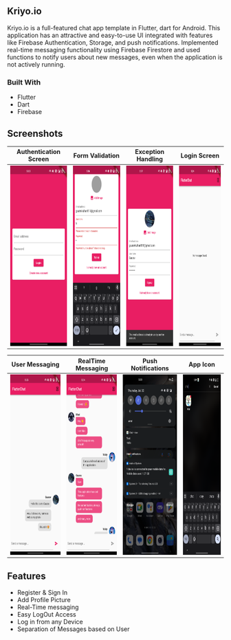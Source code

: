 ## Kriyo.io

Kriyo.io is a full-featured chat app template in Flutter, dart for Android. This application has an attractive and easy-to-use UI integrated with features like Firebase Authentication, Storage, and push notifications. Implemented real-time messaging functionality using Firebase Firestore and used functions to notify users about new messages, even when the application is not actively running.

### Built With

- Flutter
- Dart
- Firebase

## Screenshots

Authentication Screen       |  Form Validation         | Exception Handling        |  Login Screen
:-------------------------:|:-------------------------:|:-------------------------:|:-------------------------:
<img src="flutter_01.png" height="420em" />|<img src="flutter_02.png" height="420em" />|<img src="flutter_03.png" height="420em" />|<img src="flutter_05.png" height="420em" />|

User Messaging              |  RealTime Messaging      | Push Notifications        |  App Icon
:-------------------------:|:-------------------------:|:-------------------------:|:-------------------------:
<img src="flutter_06.png" height="420em" />|<img src="flutter_08.png" height="420em" />|<img src="flutter_09.png" height="420em" />|<img src="flutter_10.png" height="420em" />|

## Features
- Register & Sign In
- Add Profile Picture
- Real-Time messaging
- Easy LogOut Access
- Log in from any Device
- Separation of Messages based on User
